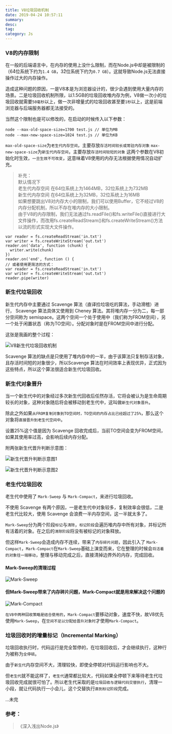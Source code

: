 ```yaml
---
title: V8垃圾回收机制
date: 2019-04-24 10:57:11
summary: 
desc: 
tag: 
category: Js
---
```


### V8的内存限制
在一般的后端语言中，在内存的使用上没什么限制，而在Node.js中却是被限制的（64ͮ位系统下约为`1.4 GB`，32ͮ位系统下约为`0.7 GB`）。这就导致Node.js无法直接操作过大的内存操作。

造成这种问题的原因，一是V8本是为浏览器设计的，很少会遇到使用大量内存的场景。二是垃圾回收机制所限，以1.5GB的垃圾回收堆内存为例，V8做一次小的垃圾回收就需要`50毫秒`以上，做一次非增量式的垃圾回收甚至要`1秒`以上，这是前端浏览器与后端服务器都无法接受的。

当然这个限制也是可以修改的，在启动的时候传入以下参数：
```
node --max-old-space-size=1700 test.js // 单位为MB
node --max-new-space-size=1024 test.js // 单位为KB
```
`max-old-space-size`为`老生代内存空间`，主要存放`存活时间较长或常驻内存对象`
`max-new-space-size`为`新生代内存空间`，主要存放`存活时间较短的对象`
这两个参数在V8初始化时生效，`一旦生效不可改变`，这意味着V8使用的内存无法根据使用情况自动扩充。

> 补充：<br>
> 默认情况下<br>
> 老生代内存空间 在64位系统上为1464MB，32位系统上为732MB<br>
> 新生代内存空间 在64位系统上为32MB，32位系统上为16MB<br>
> 如果想要跳出V8对内存大小的限制，我们可以使用Buffer，它不经过V8的内存分配机制，所以不存在堆内存的大小限制。<br>
> 由于V8的内存限制，我们无法通过fs.readFile()和fs.writeFile()直接进行大文件操作，而改用fs.createReadStream()和fs.createWriteStream()方法以流的形式实现大文件操作。
```
var reader = fs.createReadStream('in.txt')
var writer = fs.createWriteStream('out.txt')
reader.on('data', function (chunk) { 
  writer.write(chunk)
})
reader.on('end', function () {
// 或者使用更简洁的方式：
var reader = fs.createReadStream('in.txt')
var writer = fs.createWriteStream('out.txt')
reader.pipe(writer)
```

### 新生代垃圾回收
新生代内存中主要通过 Scavenge 算法（直译捡垃圾吃的算法，手动滑稽）进行， Scavenge 算法具体又使用到 Cheney 算法。其将堆内存一分为二，每一部分空间称为 semispace。这两个空间一个处于使用中（我们称为FROM空间），另一个处于闲置状态（称为TO空间）。分配对象时是在FROM空间中进行分配。

这张是我画的整个过程：

![V8新生代垃圾回收机制](https://raw.githubusercontent.com/hbxywdk/hexo-blog/master/assets/2019-04/V8-1.jpg)

Scavenge 算法的缺点是只使用了堆内存中的一半，由于该算法只复制存活对象，且存活时间短的对象很少，所以Scavenge 算法在时间效率上表现优异，正式因为这些特点，所以这个算法很适合新生代垃圾回收。

### 新生代对象晋升
当一个新生代中的对象经过多次新生代回收后任然存活，它将会被认为是生命周期较长的对象，这种对象随后将会被移动到老生代中，这叫做`新生代对象晋升`。

除此之外如果`从FROM复制对象到TO空间时，TO空间的内存占比已经超过了25%`，那么这个对象将`直接晋升到老生代空间中`。

设置25%这个值是因为 Scavenge 回收完成后，当前TO空间会变为FROM空间，如果其使用率过高，会影响后续内存分配。

附两张新生代晋升判断示意图：

![新生代晋升判断示意图1](https://raw.githubusercontent.com/hbxywdk/hexo-blog/master/assets/2019-04/V8-2.jpg)

![新生代晋升判断示意图2](https://raw.githubusercontent.com/hbxywdk/hexo-blog/master/assets/2019-04/V8-2.jpg)

### 老生代垃圾回收
老生代中使用了 `Mark-Sweep` 与 `Mark-Compact`，来进行垃圾回收。

不使用 Scavenge 有两个原因，一是老生代中对象较多，复制效率会很低，二是老生代比较大，使用 Scavenge 会浪费一半内存空间，这一半就太多了。

 `Mark-Sweep`分为两个阶段`标记`与`清除`，`标记阶段`会遍历堆内存中所有对象，并标记所有活着的对象。在之后的`清除阶段`将没有被标记的对象释放。

但这样`Mark-Sweep`会造成内存不连续，带来了`内存碎片问题`，因此引入了 `Mark-Compact`，`Mark-Compact`在`Mark-Sweep`基础上演变而来，它在整理的时候会`将活着的对象往一端移动`，整理与移动完成之后，直接清掉边界外的内存，完成回收。

#### Mark-Sweep的清理过程
![Mark-Sweep](https://raw.githubusercontent.com/hbxywdk/hexo-blog/master/assets/2019-04/V8-4.jpg)

#### 但Mark-Sweep带来了内存碎片问题，Mark-Compact就是用来解决这个问题的
![Mark-Compact](https://raw.githubusercontent.com/hbxywdk/hexo-blog/master/assets/2019-04/V8-5.jpg)

`在V8中两种回收策略是结合使用的`，`Mark-Compact`要移动对象，速度不快，故V8优先使用`Mark-Sweep`，在`空间不足以分配给晋升对象时`才使用`Mark-Compact`。

### 垃圾回收时的增量标记（Incremental Marking）
垃圾回收执行时，代码运行是完全暂停的，在垃圾回收后，才会继续执行，这种行为被称为`全停顿`。

由于`新生代`内存空间不大，清理较快，即使全停顿对代码运行影响也不大。

但`老生代`就不能这样了，`老生代`通常都比较大，代码如果全停顿下来等待老生代垃圾回收完成就很可怕了。所以老生代采取的是`垃圾回收与逻辑代码交替执行`，清理一小段，就让代码执行一小会儿，这个交替执行`直到标记阶段`完成。

...未完

### 参考：
> 《深入浅出Node.js》